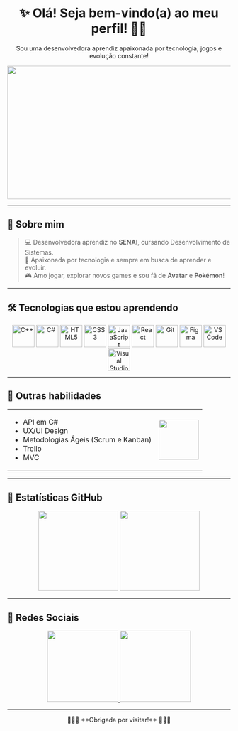 <div align="center">

# ✨ Olá! Seja bem-vindo(a) ao meu perfil! 👋🏻
Sou uma desenvolvedora aprendiz apaixonada por tecnologia, jogos e evolução constante!  

<img width="4950" height="300" alt="Banner" src="https://github.com/user-attachments/assets/bcfc2f0f-d7a1-420c-987c-2a618d7cd526" />

</div>

---

## 💬 Sobre mim
> 💻 Desenvolvedora aprendiz no **SENAI**, cursando Desenvolvimento de Sistemas.  
> 🚀 Apaixonada por tecnologia e sempre em busca de aprender e evoluir.  
> 🎮 Amo jogar, explorar novos games e sou fã de **Avatar** e **Pokémon**!

---

## 🛠️ Tecnologias que estou aprendendo

<div align="center">
  <img src="https://cdn.jsdelivr.net/gh/devicons/devicon/icons/cplusplus/cplusplus-plain.svg" width="50" title="C++"/>
  <img src="https://cdn.jsdelivr.net/gh/devicons/devicon/icons/csharp/csharp-original.svg" width="50" title="C#"/>
  <img src="https://cdn.jsdelivr.net/gh/devicons/devicon/icons/html5/html5-original.svg" width="50" title="HTML5"/>
  <img src="https://cdn.jsdelivr.net/gh/devicons/devicon/icons/css3/css3-original.svg" width="50" title="CSS3"/>
  <img src="https://cdn.jsdelivr.net/gh/devicons/devicon/icons/javascript/javascript-original.svg" width="50" title="JavaScript"/>
  <img src="https://cdn.jsdelivr.net/gh/devicons/devicon/icons/react/react-original.svg" width="50" title="React"/>
  <img src="https://cdn.jsdelivr.net/gh/devicons/devicon/icons/git/git-original.svg" width="50" title="Git"/>
  <img src="https://cdn.jsdelivr.net/gh/devicons/devicon/icons/figma/figma-original.svg" width="50" title="Figma"/>
  <img src="https://cdn.jsdelivr.net/gh/devicons/devicon/icons/vscode/vscode-original.svg" width="50" title="VS Code"/>
  <img src="https://cdn.jsdelivr.net/gh/devicons/devicon/icons/visualstudio/visualstudio-plain.svg" width="50" title="Visual Studio"/>
</div>

---

## 🧠 Outras habilidades

<table>
<tr>
<td>

- API em C#  
- UX/UI Design  
- Metodologias Ágeis (Scrum e Kanban)  
- Trello  
- MVC  

</td>
<td align="center">
<img src="https://media.tenor.com/U0L7fmkcNo0AAAAi/uxie-shiny.gif" width="90">
</td>
</tr>
</table>

---

## 👾 Estatísticas GitHub

<div align="center">

<!-- Estatísticas usando gerador alternativo -->
<img src="https://github-readme-streak-stats.herokuapp.com/?user=Yasmin-Machado-da-Silva&theme=midnight-purple&hide_border=true" height="180em" />
<img src="https://github-readme-stats.vercel.app/api/top-langs/?username=Yasmin-Machado-da-Silva&layout=compact&langs_count=7&bg_color=000000&title_color=6a41cd&text_color=ffffff&hide_border=true" height="180em" />

</div>

---

## 🎀 Redes Sociais

<div align="center">
  <a href="https://www.instagram.com/y4smin_machad0/" target="_blank">
    <img src="https://img.shields.io/badge/Instagram-6a41cd?style=for-the-badge&logo=instagram&logoColor=white" width="160"/>
  </a>

  <a href="mailto:yasminmachadodasilva01@gmail.com">
    <img src="https://img.shields.io/badge/Gmail-6a41cd?style=for-the-badge&logo=gmail&logoColor=white" width="160"/>
  </a>
</div>

---

<div align="center">
🌸🌼🌸 **Obrigada por visitar!** 🌸🌼🌸  
</div>

